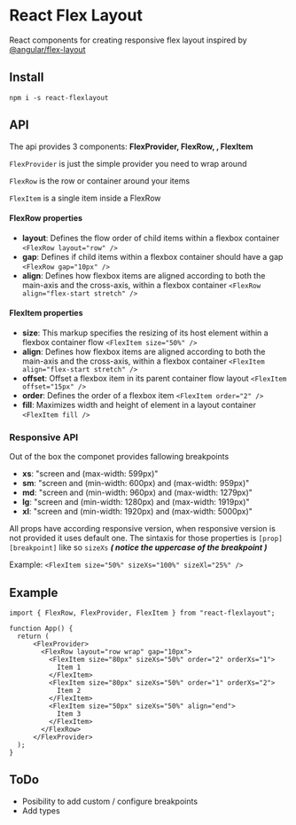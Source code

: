 # React Flex Layout

React components for creating responsive flex layout inspired by [@angular/flex-layout](https://github.com/angular/flex-layout)

## Install

```
npm i -s react-flexlayout
```

## API

The api provides 3 components: **FlexProvider, FlexRow, , FlexItem**

`FlexProvider` is just the simple provider you need to wrap around

`FlexRow` is the row or container around your items

`FlexItem` is a single item inside a FlexRow

#### FlexRow properties

- **layout**: Defines the flow order of child items within a flexbox container
  `<FlexRow layout="row" />`
- **gap**: Defines if child items within a flexbox container should have a gap
  `<FlexRow gap="10px" />`
- **align**: Defines how flexbox items are aligned according to both the main-axis and the cross-axis, within a flexbox container `<FlexRow align="flex-start stretch" />`

#### FlexItem properties

- **size**: This markup specifies the resizing of its host element within a flexbox container flow `<FlexItem size="50%" />`
- **align**: Defines how flexbox items are aligned according to both the main-axis and the cross-axis, within a flexbox container `<FlexItem align="flex-start stretch" />`
- **offset**: Offset a flexbox item in its parent container flow layout `<FlexItem offset="15px" />`
- **order**: Defines the order of a flexbox item `<FlexItem order="2" />`
- **fill**: Maximizes width and height of element in a layout container `<FlexItem fill />`

### Responsive API

Out of the box the componet provides fallowing breakpoints

- **xs**: "screen and (max-width: 599px)"
- **sm**: "screen and (min-width: 600px) and (max-width: 959px)"
- **md**: "screen and (min-width: 960px) and (max-width: 1279px)"
- **lg**: "screen and (min-width: 1280px) and (max-width: 1919px)"
- **xl**: "screen and (min-width: 1920px) and (max-width: 5000px)"

All props have according responsive version, when responsive version is not provided it uses default one.
The sintaxis for those properties is `[prop][breakpoint]` like so `sizeXs` **_( notice the uppercase of the breakpoint )_**

Example:
`<FlexItem size="50%" sizeXs="100%" sizeXl="25%" />`

## Example

```
import { FlexRow, FlexProvider, FlexItem } from "react-flexlayout";

function App() {
  return (
      <FlexProvider>
        <FlexRow layout="row wrap" gap="10px">
          <FlexItem size="80px" sizeXs="50%" order="2" orderXs="1">
            Item 1
          </FlexItem>
          <FlexItem size="80px" sizeXs="50%" order="1" orderXs="2">
            Item 2
          </FlexItem>
          <FlexItem size="50px" sizeXs="50%" align="end">
            Item 3
          </FlexItem>
        </FlexRow>
      </FlexProvider>
  );
}
```

## ToDo

- Posibility to add custom / configure breakpoints
- Add types

